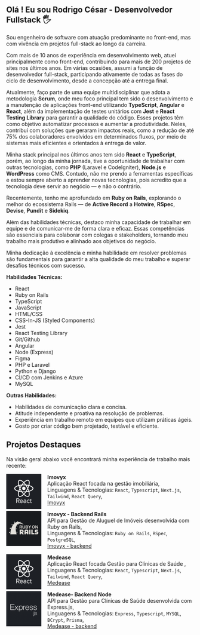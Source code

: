 ## Olá ! Eu sou Rodrigo César - Desenvolvedor Fullstack 🖐️

Sou engenheiro de software com atuação predominante no front-end, mas com vivência em projetos full-stack ao longo da carreira.

Com mais de 10 anos de experiência em desenvolvimento web, atuei principalmente como front-end, contribuindo para mais de 200 projetos de sites nos últimos anos. Em várias ocasiões, assumi a função de desenvolvedor full-stack, participando ativamente de todas as fases do ciclo de desenvolvimento, desde a concepção até a entrega final.

Atualmente, faço parte de uma equipe multidisciplinar que adota a metodologia **Scrum**, onde meu foco principal tem sido o desenvolvimento e a manutenção de aplicações front-end utilizando **TypeScript**, **Angular** e **React**, além da implementação de testes unitários com **Jest** e **React Testing Library** para garantir a qualidade do código. Esses projetos têm como objetivo automatizar processos e aumentar a produtividade. Neles, contribuí com soluções que geraram impactos reais, como a redução de até 75% dos colaboradores envolvidos em determinados fluxos, por meio de sistemas mais eficientes e orientados à entrega de valor.

Minha stack principal nos últimos anos tem sido **React** e **TypeScript**, porém, ao longo da minha jornada, tive a oportunidade de trabalhar com outras tecnologias, como **PHP** (Laravel e CodeIgniter), **Node.js** e **WordPress** como CMS. Contudo, não me prendo a ferramentas específicas e estou sempre aberto a aprender novas tecnologias, pois acredito que a tecnologia deve servir ao negócio — e não o contrário.

Recentemente, tenho me aprofundado em **Ruby on Rails**, explorando o melhor do ecossistema Rails — de **Active Record** a **Hotwire**, **RSpec**, **Devise**, **Pundit** e **Sidekiq**.

Além das habilidades técnicas, destaco minha capacidade de trabalhar em equipe e de comunicar-me de forma clara e eficaz. Essas competências são essenciais para colaborar com colegas e stakeholders, tornando meu trabalho mais produtivo e alinhado aos objetivos do negócio.

Minha dedicação à excelência e minha habilidade em resolver problemas são fundamentais para garantir a alta qualidade do meu trabalho e superar desafios técnicos com sucesso.

**Habilidades Técnicas:**

- React
- Ruby on Rails
- TypeScript
- JavaScript
- HTML/CSS
- CSS-In-JS (Styled Components)
- Jest
- React Testing Library
- Git/Github
- Angular
- Node (Express)
- Figma
- PHP e Laravel
- Python e Django
- CI/CD com Jenkins e Azure
- MySQL

**Outras Habilidades:**

- Habilidades de comunicação clara e concisa.
- Atitude independente e proativa na resolução de problemas.
- Experiência em trabalho remoto em equipes que utilizam práticas ágeis.
- Gosto por criar código bem projetado, testável e eficiente.

## Projetos Destaques

Na visão geral abaixo você encontrará minha experiência de trabalho mais recente:

<a href="https://github.com/rodrigocnn/imovyx">
  <img src="public/react.png" alt="Ruby on Rails" width="94" height="94" align="left" style="margin-right: 16px;" />
</a>

**Imovyx** \
Aplicação React focada na gestão imobiliária,\
Linguagens & Tecnologias: `React`, `Typescript`, `Next.js`, `Tailwind`, `React Query`,\
[Imovyx](https://github.com/rodrigocnn/imovyx)
<br/>

<a href="https://github.com/rodrigocnn/gestor-imob">
  <img src="public/rails.png" alt="Ruby on Rails" width="94" height="94" align="left" style="margin-right: 16px;" />
</a>

**Imovyx - Backend Rails** \
API para Gestão de Aluguel de Imóveis desenvolvida com Ruby on Rails,\
Linguagens & Tecnologias: `Ruby on Rails`, `RSpec`, `PostgreSQL`,\
[Imovyx - backend](https://github.com/rodrigocnn/gestor-imob)

<a href="https://github.com/rodrigocnn/medease">
  <img src="public/react.png" alt="Medease" width="94" height="94" align="left" style="margin-right: 16px;" />
</a>

**Medease** \
Aplicação React focada Gestão para Clínicas de Saúde ,\
Linguagens & Tecnologias: `React`, `Typescript`, `Next.js`, `Tailwind`, `React Query`,\
[Medease](https://github.com/rodrigocnn/medease)
<br/>

<a href="https://github.com/rodrigocnn/medease">
  <img src="public/express.png" alt="Medease" width="94" height="94" align="left" style="margin-right: 16px;" />
</a>

**Medease- Backend Node** \
API para Gestão para Clínicas de Saúde desenvolvida com Express.js,\
Linguagens & Tecnologias: `Express`, `Typescript`, `MYSQL`, `BCrypt`, `Prisma`,\
[Medease - backend](https://github.com/rodrigocnn/medease-node)

<br/>

</div><br/>

